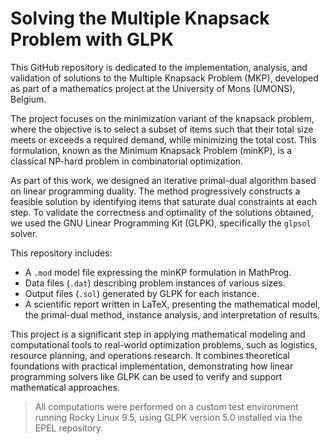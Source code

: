 # Solving the Multiple Knapsack Problem with GLPK

This GitHub repository is dedicated to the implementation, analysis, and validation of solutions to the Multiple Knapsack Problem (MKP), developed as part of a mathematics project at the University of Mons (UMONS), Belgium.

The project focuses on the minimization variant of the knapsack problem, where the objective is to select a subset of items such that their total size meets or exceeds a required demand, while minimizing the total cost. This formulation, known as the Minimum Knapsack Problem (minKP), is a classical NP-hard problem in combinatorial optimization.

As part of this work, we designed an iterative primal-dual algorithm based on linear programming duality. The method progressively constructs a feasible solution by identifying items that saturate dual constraints at each step. To validate the correctness and optimality of the solutions obtained, we used the GNU Linear Programming Kit (GLPK), specifically the `glpsol` solver.

This repository includes:
- A `.mod` model file expressing the minKP formulation in MathProg.
- Data files (`.dat`) describing problem instances of various sizes.
- Output files (`.sol`) generated by GLPK for each instance.
- A scientific report written in LaTeX, presenting the mathematical model, the primal-dual method, instance analysis, and interpretation of results.

This project is a significant step in applying mathematical modeling and computational tools to real-world optimization problems, such as logistics, resource planning, and operations research. It combines theoretical foundations with practical implementation, demonstrating how linear programming solvers like GLPK can be used to verify and support mathematical approaches.

> All computations were performed on a custom test environment running Rocky Linux 9.5, using GLPK version 5.0 installed via the EPEL repository.
